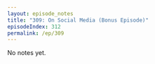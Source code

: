 ```yaml
---
layout: episode_notes
title: "309: On Social Media (Bonus Episode)"
episodeIndex: 312
permalink: /ep/309
---
```

No notes yet.
